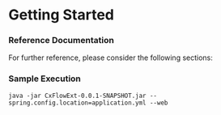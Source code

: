 # Getting Started

### Reference Documentation
For further reference, please consider the following sections:

### Sample Execution

```shell script
java -jar CxFlowExt-0.0.1-SNAPSHOT.jar --spring.config.location=application.yml --web
```
